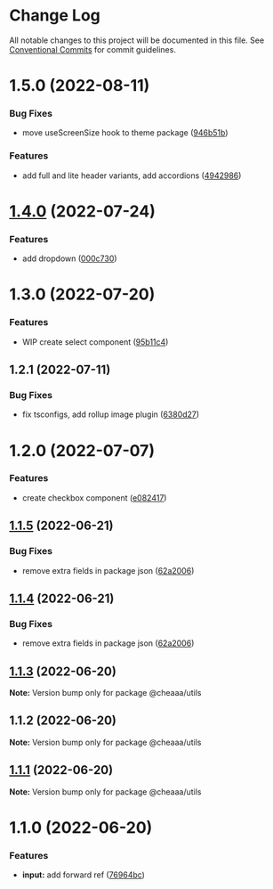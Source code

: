 # Change Log

All notable changes to this project will be documented in this file.
See [Conventional Commits](https://conventionalcommits.org) for commit guidelines.

# 1.5.0 (2022-08-11)


### Bug Fixes

* move useScreenSize hook to theme package ([946b51b](https://github.com/SergeyBondar93/liba/commit/946b51b46197dbacbb3750906298f1c4c5911d8f))


### Features

* add full and lite header variants, add accordions ([4942986](https://github.com/SergeyBondar93/liba/commit/4942986eed2c29b58c7b9f90c7613f3d82a0ce3a))





# [1.4.0](https://github.com/SergeyBondar93/liba/compare/@cheaaa/utils@1.3.0...@cheaaa/utils@1.4.0) (2022-07-24)


### Features

* add dropdown ([000c730](https://github.com/SergeyBondar93/liba/commit/000c730742be67bb4cafd1a7e142054183fc8e7f))





# 1.3.0 (2022-07-20)


### Features

* WIP create select component ([95b11c4](https://github.com/SergeyBondar93/liba/commit/95b11c4399d0ffebf49c08a5b2877a0ddf1253ea))





## 1.2.1 (2022-07-11)


### Bug Fixes

* fix tsconfigs, add rollup image plugin ([6380d27](https://github.com/SergeyBondar93/liba/commit/6380d272ef79220e4644deeb1c1b3ac925a1658f))





# 1.2.0 (2022-07-07)


### Features

* create checkbox component ([e082417](https://github.com/SergeyBondar93/liba/commit/e082417b898a35edfb12a0a7ba58caa059c5be47))





## [1.1.5](https://github.com/SergeyBondar93/liba/compare/@cheaaa/utils@1.1.4...@cheaaa/utils@1.1.5) (2022-06-21)


### Bug Fixes

* remove extra fields in package json ([62a2006](https://github.com/SergeyBondar93/liba/commit/62a2006e8a5b0aa770dcbf9db71a5d45271788bd))





## [1.1.4](https://github.com/SergeyBondar93/liba/compare/@cheaaa/utils@1.1.3...@cheaaa/utils@1.1.4) (2022-06-21)


### Bug Fixes

* remove extra fields in package json ([62a2006](https://github.com/SergeyBondar93/liba/commit/62a2006e8a5b0aa770dcbf9db71a5d45271788bd))





## [1.1.3](https://github.com/SergeyBondar93/liba/compare/@cheaaa/utils@1.1.2...@cheaaa/utils@1.1.3) (2022-06-20)

**Note:** Version bump only for package @cheaaa/utils





## 1.1.2 (2022-06-20)

**Note:** Version bump only for package @cheaaa/utils





## [1.1.1](https://github.com/SergeyBondar93/liba/compare/@cheaaa/utils@1.1.0...@cheaaa/utils@1.1.1) (2022-06-20)

**Note:** Version bump only for package @cheaaa/utils





# 1.1.0 (2022-06-20)


### Features

* **input:** add forward ref ([76964bc](https://github.com/SergeyBondar93/liba/commit/76964bc76bf294265e093f7f5ff2161ccfc56914))
